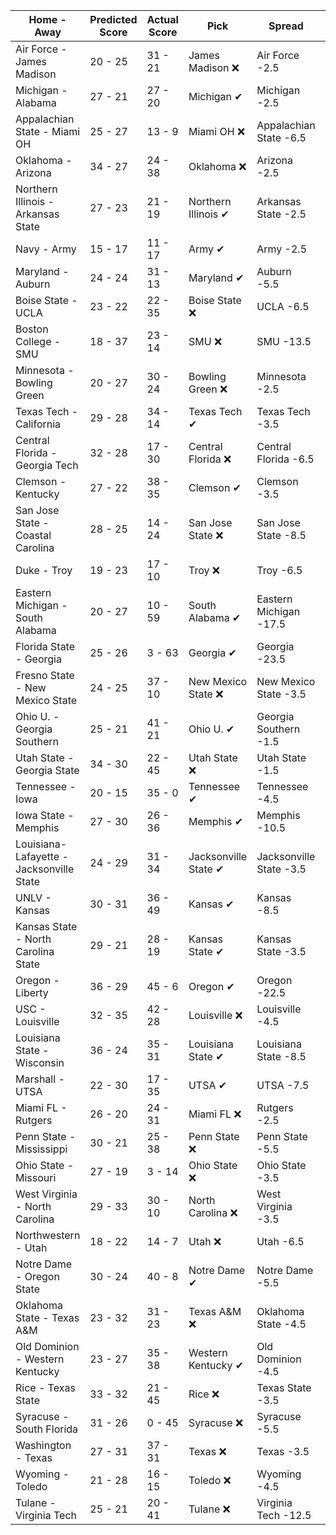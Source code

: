 Home - Away | Predicted Score | Actual Score | Pick | Spread | ATS Pick | O/U | O/U Pick
--- | --- | --- | --- | --- | --- | --- | ---
Air Force - James Madison | 20 - 25 | 31 - 21 | James Madison ❌ | Air Force -2.5 | James Madison ❌ | 43.5 | Over ✔
Michigan - Alabama | 27 - 21 | 27 - 20 | Michigan ✔ | Michigan -2.5 | Michigan ✔ | 45.5 | Over ✔
Appalachian State - Miami OH | 25 - 27 | 13 - 9 | Miami OH ❌ | Appalachian State -6.5 | Miami OH ✔ | 40.5 | Over ❌
Oklahoma - Arizona | 34 - 27 | 24 - 38 | Oklahoma ❌ | Arizona -2.5 | Oklahoma ❌ | 58.5 | Over ✔
Northern Illinois - Arkansas State | 27 - 23 | 21 - 19 | Northern Illinois ✔ | Arkansas State -2.5 | Northern Illinois ✔ | 53.5 | Under ✔
Navy - Army | 15 - 17 | 11 - 17 | Army ✔ | Army -2.5 | Navy ❌ | 28.5 | Over ❌
Maryland - Auburn | 24 - 24 | 31 - 13 | Maryland ✔ | Auburn -5.5 | Maryland ✔ | 48.5 | Under ✔
Boise State - UCLA | 23 - 22 | 22 - 35 | Boise State ❌ | UCLA -6.5 | Boise State ❌ | 44.5 | Over ✔
Boston College - SMU | 18 - 37 | 23 - 14 | SMU ❌ | SMU -13.5 | SMU ❌ | 48.5 | Over ❌
Minnesota - Bowling Green | 20 - 27 | 30 - 24 | Bowling Green ❌ | Minnesota -2.5 | Bowling Green ❌ | 44.5 | Over ✔
Texas Tech - California | 29 - 28 | 34 - 14 | Texas Tech ✔ | Texas Tech -3.5 | California ❌ | 56.5 | Over ❌
Central Florida - Georgia Tech | 32 - 28 | 17 - 30 | Central Florida ❌ | Central Florida -6.5 | Georgia Tech ✔ | 65.5 | Under ✔
Clemson - Kentucky | 27 - 22 | 38 - 35 | Clemson ✔ | Clemson -3.5 | Clemson ❌ | 43.5 | Over ✔
San Jose State - Coastal Carolina | 28 - 25 | 14 - 24 | San Jose State ❌ | San Jose State -8.5 | Coastal Carolina ✔ | 48.5 | Over ❌
Duke - Troy | 19 - 23 | 17 - 10 | Troy ❌ | Troy -6.5 | Duke ✔ | 44.5 | Under ✔
Eastern Michigan - South Alabama | 20 - 27 | 10 - 59 | South Alabama ✔ | Eastern Michigan -17.5 | South Alabama ✔ | 42.5 | Over ✔
Florida State - Georgia | 25 - 26 | 3 - 63 | Georgia ✔ | Georgia -23.5 | Florida State ❌ | 47.5 | Over ✔
Fresno State - New Mexico State | 24 - 25 | 37 - 10 | New Mexico State ❌ | New Mexico State -3.5 | Fresno State ✔ | 53.5 | Under ✔
Ohio U. - Georgia Southern | 25 - 21 | 41 - 21 | Ohio U. ✔ | Georgia Southern -1.5 | Ohio U. ✔ | 48.5 | Under ❌
Utah State - Georgia State | 34 - 30 | 22 - 45 | Utah State ❌ | Utah State -1.5 | Utah State ❌ | 57.5 | Over ✔
Tennessee - Iowa | 20 - 15 | 35 - 0 | Tennessee ✔ | Tennessee -4.5 | Tennessee ✔ | 36.5 | Under ✔
Iowa State - Memphis | 27 - 30 | 26 - 36 | Memphis ✔ | Memphis -10.5 | Iowa State ✔ | 58.5 | Under ❌
Louisiana-Lafayette - Jacksonville State | 24 - 29 | 31 - 34 | Jacksonville State ✔ | Jacksonville State -3.5 | Jacksonville State ❌ | 57.5 | Under ❌
UNLV - Kansas | 30 - 31 | 36 - 49 | Kansas ✔ | Kansas -8.5 | UNLV ❌ | 65.5 | Under ❌
Kansas State - North Carolina State | 29 - 21 | 28 - 19 | Kansas State ✔ | Kansas State -3.5 | Kansas State ✔ | 47.5 | Over ❌
Oregon - Liberty | 36 - 29 | 45 - 6 | Oregon ✔ | Oregon -22.5 | Liberty ❌ | 71.5 | Under ✔
USC - Louisville | 32 - 35 | 42 - 28 | Louisville ❌ | Louisville -4.5 | USC ✔ | 56.5 | Over ✔
Louisiana State - Wisconsin | 36 - 24 | 35 - 31 | Louisiana State ✔ | Louisiana State -8.5 | Louisiana State ❌ | 58.5 | Over ✔
Marshall - UTSA | 22 - 30 | 17 - 35 | UTSA ✔ | UTSA -7.5 | UTSA ✔ | 46.5 | Over ✔
Miami FL - Rutgers | 26 - 20 | 24 - 31 | Miami FL ❌ | Rutgers -2.5 | Miami FL ❌ | 40.5 | Over ✔
Penn State - Mississippi | 30 - 21 | 25 - 38 | Penn State ❌ | Penn State -5.5 | Penn State ❌ | 52.5 | Under ❌
Ohio State - Missouri | 27 - 19 | 3 - 14 | Ohio State ❌ | Ohio State -3.5 | Ohio State ❌ | 50.5 | Under ✔
West Virginia - North Carolina | 29 - 33 | 30 - 10 | North Carolina ❌ | West Virginia -3.5 | North Carolina ❌ | 61.5 | Over ❌
Northwestern - Utah | 18 - 22 | 14 - 7 | Utah ❌ | Utah -6.5 | Northwestern ✔ | 43.5 | Under ✔
Notre Dame - Oregon State | 30 - 24 | 40 - 8 | Notre Dame ✔ | Notre Dame -5.5 | Notre Dame ✔ | 40.5 | Over ✔
Oklahoma State - Texas A&M | 23 - 32 | 31 - 23 | Texas A&M ❌ | Oklahoma State -4.5 | Texas A&M ❌ | 55.5 | Under ✔
Old Dominion - Western Kentucky | 23 - 27 | 35 - 38 | Western Kentucky ✔ | Old Dominion -4.5 | Western Kentucky ✔ | 48.5 | Over ✔
Rice - Texas State | 33 - 32 | 21 - 45 | Rice ❌ | Texas State -3.5 | Rice ❌ | 59.5 | Over ✔
Syracuse - South Florida | 31 - 26 | 0 - 45 | Syracuse ❌ | Syracuse -5.5 | South Florida ✔ | 55.5 | Over ❌
Washington - Texas | 27 - 31 | 37 - 31 | Texas ❌ | Texas -3.5 | Texas ❌ | 61.5 | Under ❌
Wyoming - Toledo | 21 - 28 | 16 - 15 | Toledo ❌ | Wyoming -4.5 | Toledo ❌ | 44.5 | Over ❌
Tulane - Virginia Tech | 25 - 21 | 20 - 41 | Tulane ❌ | Virginia Tech -12.5 | Tulane ❌ | 44.5 |  Over ✔
